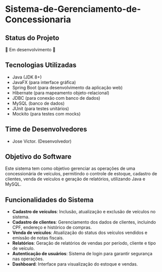 # Sistema-de-Gerenciamento-de-Concessionaria
## Status do Projeto
🚧 Em desenvolvimento 🚧

## Tecnologias Utilizadas
- Java (JDK 8+)
- JavaFX (para interface gráfica)
- Spring Boot (para desenvolvimento da aplicação web)
- Hibernate (para mapeamento objeto-relacional)
- JDBC (para conexão com banco de dados)
- MySQL (banco de dados)
- JUnit (para testes unitários)
- Mockito (para testes com mocks)

## Time de Desenvolvedores
- Jose Victor. (Desenvolvedor)

## Objetivo do Software
Este sistema tem como objetivo gerenciar as operações de uma concessionária de veículos, permitindo o controle de estoque, cadastro de clientes, venda de veículos e geração de relatórios, utilizando Java e MySQL.

## Funcionalidades do Sistema
- **Cadastro de veículos**: Inclusão, atualização e exclusão de veículos no sistema.
- **Cadastro de clientes**: Gerenciamento dos dados de clientes, incluindo CPF, endereço e histórico de compras.
- **Venda de veículos**: Atualização do status dos veículos vendidos e emissão de notas fiscais.
- **Relatórios**: Geração de relatórios de vendas por período, cliente e tipo de veículo.
- **Autenticação de usuários**: Sistema de login para garantir segurança nas operações.
- **Dashboard**: Interface para visualização do estoque e vendas.
